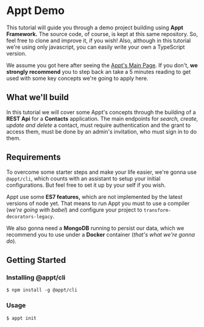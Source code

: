 # Appt Demo
This tutorial will guide you through a demo project building using **Appt Framework.** The source code, of course, is kept at this same repository. So, feel free to clone and improve it, if you wish! Also, although in this tutorial we're using only javascript, you can easily write your own a TypeScript version.

We assume you got here after seeing the [Appt's Main Page](https://github.com/brab0/appt). If you don't, **we strongly recommend** you to step back an take a 5 minutes reading to get used with some key concepts we're going to apply here.

## What we'll build
In this tutorial we will cover some Appt's concepts through the building of a **REST Api** for a **Contacts** application. The main endpoints for *search, create, update and delete* a contact, must require authentication and the grant to access them, must be done by an admin's invitation, who must sign in to do them.

## Requirements
To overcome some starter steps and make your life easier, we're gonna use `@appt/cli`, which counts with an assistant to setup your initial configurations. But feel free to set it up by your self if you wish.

Appt use some **ES7 features,** which are not implemented by the latest versions of node yet. That means to run Appt you must to use a compiler (*we're going with babel*) and configure your project to `transform-decorators-legacy`. 

We also gonna need a **MongoDB** running to persist our data, which we recommend you to use under a **Docker** container (*that's what we're gonna do*).

## Getting Started
### Installing @appt/cli
    $ npm install -g @appt/cli

### Usage
    $ appt init
